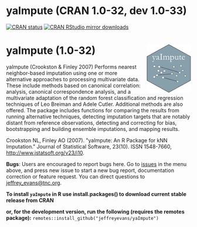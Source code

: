 # yaImpute (CRAN 1.0-32, dev 1.0-33) 
<!-- badges: start -->
[![CRAN
status](http://www.r-pkg.org/badges/version/yaImpute)](https://cran.r-project.org/package=yaImpute)
[![CRAN RStudio mirror
downloads](http://cranlogs.r-pkg.org/badges/grand-total/yaImpute)](https://cran.r-project.org/package=yaImpute)
<!-- badges: end -->

# yaImpute (1.0-32) <img src="man/figures/logo.png" align="right" height="132" />

yaImpute (Crookston & Finley 2007) Performs nearest neighbor-based imputation using one or more  
 alternative approaches to processing multivariate data. These include methods based on canonical 
 correlation: analysis, canonical correspondence analysis, and a multivariate adaptation 
 of the random forest classification and regression techniques of Leo Breiman and Adele 
 Cutler. Additional methods are also offered. The package includes functions for 
 comparing the results from running alternative techniques, detecting imputation targets 
 that are notably distant from reference observations, detecting and correcting 
 for bias, bootstrapping and building ensemble imputations, and mapping results.

Crookston NL, Finley AO (2007). "yaImpute: An R Package for kNN Imputation." Journal of Statistical Software, 23(10). 
  ISSN 1548-7660, http://www.jstatsoft.org/v23/i10.  

**Bugs**: Users are encouraged to report bugs here. Go to [issues](https://github.com/jeffreyevans/yaImpute/issues) in the menu above, and press new issue to start a new bug report, documentation correction or feature request. You can direct questions to <jeffrey_evans@tnc.org>.

**To install `yaImpute` in R use install.packages() to download current stable release from CRAN** 

**or, for the development version, run the following (requires the remotes package):**
`remotes::install_github("jeffreyevans/yaImpute")`
